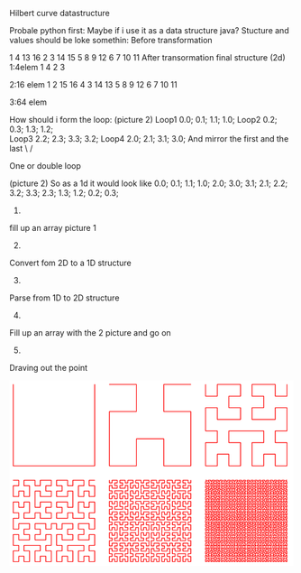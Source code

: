 Hilbert curve datastructure

Probale python first:
Maybe if i use it as a data structure java?
Stucture and values should be loke somethin:
Before transformation


1	4	13	16
2	3	14	15
5	8	9	12
6	7	10	11
After transormation final structure (2d)
1:4elem
1	4
2	3

2:16 elem
1	2	15	16
4	3	14	13
5	8	9	12
6	7	10	11

3:64 elem





How should i form the loop: 
(picture 2)
Loop1 0.0; 0.1; 1.1; 1.0;
Loop2 0.2; 0.3; 1.3; 1.2;  
Loop3 2.2; 2.3; 3.3; 3.2;
Loop4 2.0; 2.1; 3.1; 3.0;
And mirror the first and the last \ /

One or double loop

(picture 2)
So as a 1d it would look like 0.0; 0.1; 1.1; 1.0; 2.0; 3.0; 3.1; 2.1; 2.2; 3.2; 3.3; 2.3; 1.3; 1.2; 0.2; 0.3;


1.
fill up an array picture 1

2.
Convert fom 2D to a 1D structure

3.
Parse from 1D to 2D structure

4.
Fill up an array with the 2 picture and go on

5.
Draving out the point

<img src="hilbert curve.png" alt="hilbert curve"/>
